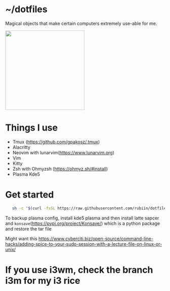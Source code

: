 # ~/dotfiles

Magical objects that make certain computers extremely use-able for me.

<img src="https://c.tenor.com/5ibxr0zb3HcAAAAC/tenor.gif" height=250/>

# Things I use 
* Tmux (https://github.com/gpakosz/.tmux)
* Alacritty
* Neovim with lunarvim(https://www.lunarvim.org)
* Vim
* Kitty
* Zsh with Ohmyzsh (https://ohmyz.sh/#install)
* Plasma Kde5

# Get started
 ```bash
  	sh -c "$(curl -fsSL https://raw.githubusercontent.com/rubiin/dotfiles/master/dot_bin/executable_install-all.sh)"
```


To backup plasma config, install kde5 plasma and then install latte sapcer and `konsave`(https://pypi.org/project/Konsave/) which is a python package and restore the tar file 


Might want this https://www.cyberciti.biz/open-source/command-line-hacks/adding-spice-to-your-sudo-session-with-a-lecture-file-on-linux-or-unix/

# If you use i3wm, check the branch i3m for my i3 rice
